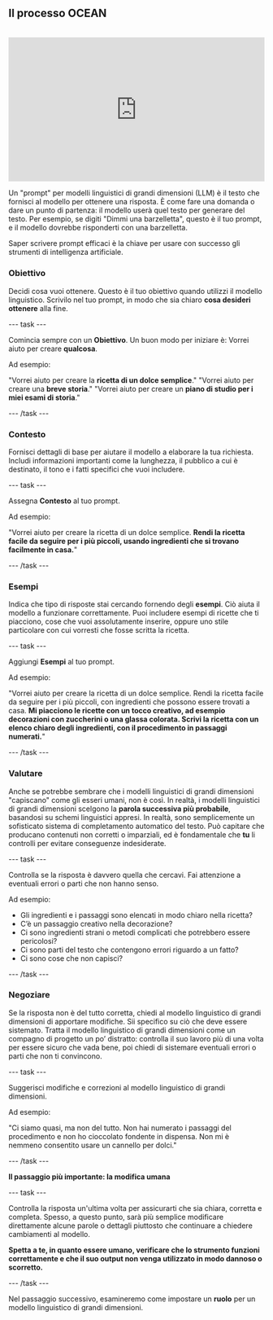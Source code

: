 ## Il processo OCEAN

<html>
<br>
  <div style="position: relative; overflow: hidden; padding-top: 56.25%;">
    <iframe style="position: absolute; top: 0; left: 0; right: 0; width: 100%; height: 100%; border: none;" src="https://www.youtube.com/embed/bRkeVdvYcTU?rel=0&cc_load_policy=1" allowfullscreen allow="accelerometer; autoplay; clipboard-write; encrypted-media; gyroscope; picture-in-picture; web-share">
    </iframe>
  </div>
</html>

Un "prompt" per modelli linguistici di grandi dimensioni (LLM) è il testo che fornisci al modello per ottenere una risposta. È come fare una domanda o dare un punto di partenza: il modello userà quel testo per generare del testo. Per esempio, se digiti "Dimmi una barzelletta", questo è il tuo prompt, e il modello dovrebbe risponderti con una barzelletta.

Saper scrivere prompt efficaci è la chiave per usare con successo gli strumenti di intelligenza artificiale.

### Obiettivo

Decidi cosa vuoi ottenere. Questo è il tuo obiettivo quando utilizzi il modello linguistico. Scrivilo nel tuo prompt, in modo che sia chiaro **cosa desideri ottenere** alla fine.

\--- task ---

Comincia sempre con un **Obiettivo**. Un buon modo per iniziare è: Vorrei aiuto per creare **qualcosa**.

Ad esempio:

"Vorrei aiuto per creare la **ricetta di un dolce semplice**."
"Vorrei aiuto per creare una **breve storia**."
"Vorrei aiuto per creare un **piano di studio per i miei esami di storia**."

\--- /task ---

### Contesto

Fornisci dettagli di base per aiutare il modello a elaborare la tua richiesta. Includi informazioni importanti come la lunghezza, il pubblico a cui è destinato, il tono e i fatti specifici che vuoi includere.

\--- task ---

Assegna **Contesto** al tuo prompt.

Ad esempio:

"Vorrei aiuto per creare la ricetta di un dolce semplice. **Rendi la ricetta facile da seguire per i più piccoli, usando ingredienti che si trovano facilmente in casa.**"

\--- /task ---

### Esempi

Indica che tipo di risposte stai cercando fornendo degli **esempi**. Ciò aiuta il modello a funzionare correttamente. Puoi includere esempi di ricette che ti piacciono, cose che vuoi assolutamente inserire, oppure uno stile particolare con cui vorresti che fosse scritta la ricetta.

\--- task ---

Aggiungi **Esempi** al tuo prompt.

Ad esempio:

"Vorrei aiuto per creare la ricetta di un dolce semplice. Rendi la ricetta facile da seguire per i più piccoli, con ingredienti che possono essere trovati a casa. **Mi piacciono le ricette con un tocco creativo, ad esempio decorazioni con zuccherini o una glassa colorata. Scrivi la ricetta con un elenco chiaro degli ingredienti, con il procedimento in passaggi numerati.**"

\--- /task ---

### Valutare

Anche se potrebbe sembrare che i modelli linguistici di grandi dimensioni "capiscano" come gli esseri umani, non è così. In realtà, i modelli linguistici di grandi dimensioni scelgono la **parola successiva più probabile**, basandosi su schemi linguistici appresi. In realtà, sono semplicemente un sofisticato sistema di completamento automatico del testo. Può capitare che producano contenuti non corretti o imparziali, ed è fondamentale che **tu** li controlli per evitare conseguenze indesiderate.

\--- task ---

Controlla se la risposta è davvero quella che cercavi. Fai attenzione a eventuali errori o parti che non hanno senso.

Ad esempio:

- Gli ingredienti e i passaggi sono elencati in modo chiaro nella ricetta?
- C’è un passaggio creativo nella decorazione?
- Ci sono ingredienti strani o metodi complicati che potrebbero essere pericolosi?
- Ci sono parti del testo che contengono errori riguardo a un fatto?
- Ci sono cose che non capisci?

\--- /task ---

### Negoziare

Se la risposta non è del tutto corretta, chiedi al modello linguistico di grandi dimensioni di apportare modifiche. Sii specifico su ciò che deve essere sistemato. Tratta il modello linguistico di grandi dimensioni come un compagno di progetto un po’ distratto: controlla il suo lavoro più di una volta per essere sicuro che vada bene, poi chiedi di sistemare eventuali errori o parti che non ti convincono.

\--- task ---

Suggerisci modifiche e correzioni al modello linguistico di grandi dimensioni.

Ad esempio:

"Ci siamo quasi, ma non del tutto. Non hai numerato i passaggi del procedimento e non ho cioccolato fondente in dispensa. Non mi è nemmeno consentito usare un cannello per dolci."

\--- /task ---

**Il passaggio più importante: la modifica umana**

\--- task ---

Controlla la risposta un'ultima volta per assicurarti che sia chiara, corretta e completa. Spesso, a questo punto, sarà più semplice modificare direttamente alcune parole o dettagli piuttosto che continuare a chiedere cambiamenti al modello.

**Spetta a te, in quanto essere umano, verificare che lo strumento funzioni correttamente e che il suo output non venga utilizzato in modo dannoso o scorretto.**

\--- /task ---

Nel passaggio successivo, esamineremo come impostare un **ruolo** per un modello linguistico di grandi dimensioni.
